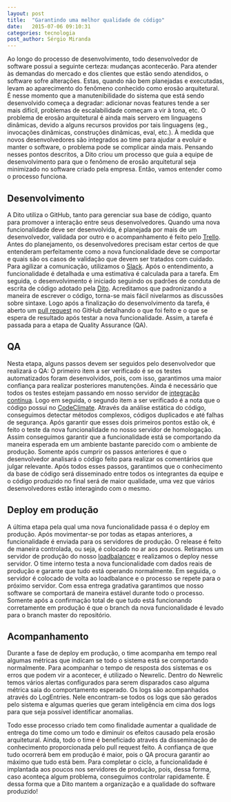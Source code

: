 ```yaml
---
layout: post
title:  "Garantindo uma melhor qualidade de código"
date:   2015-07-06 09:10:31
categories: tecnologia
post_author: Sérgio Miranda
---
```


Ao longo do processo de desenvolvimento, todo desenvolvedor de software possui a seguinte certeza: mudanças acontecerão. Para atender às demandas do mercado e dos clientes que estão sendo atendidos, o software sofre alterações. Estas, quando não bem planejadas e executadas, levam ao aparecimento do fenômeno conhecido como erosão arquitetural. É nesse momento que a manutenibilidade do sistema que está sendo desenvolvido começa a degradar: adicionar novas features tende a ser mais difícil, problemas de escalabilidade começam a vir à tona, etc. O problema de erosão arquitetural é ainda mais servero em linguagens dinâmicas, devido a alguns recursos providos por tais linguagens (eg., invocações dinâmicas, construções dinâmicas, eval, etc.). À medida que novos desenvolvedores são integrados ao time para ajudar a evoluir e manter o software, o problema pode se complicar ainda mais. Pensando nesses pontos descritos, a Dito criou um processo que guia a equipe de desenvolvimento para que o fenômeno de erosão arquitetural seja minimizado no software criado pela empresa. Então, vamos entender como o processo funciona.

Desenvolvimento
---------------

A Dito utiliza o GitHub, tanto para gerenciar sua base de código, quanto para promover a interação entre seus desenvolvedores. Quando uma nova funcionalidade deve ser desenvolvida, é planejada por mais de um desenvolvedor, validada por outro e o acompanhamento é feito pelo [Trello](https://trello.com/). Antes do planejamento, os desenvolvedores precisam estar certos de que entenderam perfeitamente como a nova funcionalidade deve se comportar e quais são os casos de validação que devem ser tratados com cuidado. Para agilizar a comunicação, utilizamos o [Slack](https://slack.com/). Após o entendimento, a funcionalidade é detalhada e uma estimativa é calculada para a tarefa. Em seguida, o desenvolvimento é iniciado seguindo os padrões de conduta de escrita de código adotado pela [Dito](https://github.com/bbatsov/ruby-style-guide). Acreditamos que padronizando a maneira de escrever o código, torna-se mais fácil nivelarmos as discussões sobre sintaxe. Logo após a finalização do desenvolvimento da tarefa, é aberto um [pull request](https://help.github.com/articles/creating-a-pull-request/) no GitHub detalhando o que foi feito e o que se espera de resultado após testar a nova funcionalidade. Assim, a tarefa é passada para a etapa de Quality Assurance (QA).

QA
--

Nesta etapa, alguns passos devem ser seguidos pelo desenvolvedor que realizará o QA: O primeiro item a ser verificado é se os testes automatizados foram desenvolvidos, pois, com isso, garantimos uma maior confiança para realizar posteriores manutenções. Ainda é necessário que todos os testes estejam passando em nosso servidor de [integração contínua](https://circleci.com/). Logo em seguida, o segundo item a ser verificado é a nota que o código possui no [CodeClimate](http://codeclimate.com/). Através da análise estática do código, conseguimos detectar métodos complexos, códigos duplicados e até falhas de segurança. Após garantir que esses dois primeiros pontos estão ok, é feito o teste da nova funcionalidade no nosso servidor de homologação. Assim conseguimos garantir que a funcionalidade está se comportando da maneira esperada em um ambiente bastante parecido com o ambiente de produção. Somente após cumprir os passos anteriores é que o desenvolvedor analisará o código feito para realizar os comentários que julgar relevante. Após todos esses passos, garantimos que o conhecimento da base de código será disseminado entre todos os integrantes da equipe e o código produzido no final será de maior qualidade, uma vez que vários desenvolvedores estão interagindo com o mesmo.

Deploy em produção
------------------

A última etapa pela qual uma nova funcionalidade passa é o deploy em produção. Após movimentar-se por todas as etapas anteriores, a funcionalidade é enviada para os servidores de produção. O release é feito de maneira controlada, ou seja, é colocado no ar aos poucos. Retiramos um servidor de produção do nosso [loadbalancer](https://en.wikipedia.org/wiki/Load_balancing_(computing)) e realizamos o deploy nesse servidor. O time interno testa a nova funcionalidade com dados reais de produção e garante que tudo está operando normalmente. Em seguida, o servidor é colocado de volta ao loadbalance e o processo se repete para o próximo servidor. Com essa entrega gradativa garantimos que nosso software se comportará de maneira estável durante todo o processo. Somente após a confirmação total de que tudo está funcionando corretamente em produção é que o branch da nova funcionalidade é levado para o branch master do repositório.

Acompanhamento
--------------

Durante a fase de deploy em produção, o time acompanha em tempo real algumas métricas que indicam se todo o sistema está se comportando normalmente. Para acompanhar o tempo de resposta dos sistemas e os erros que podem vir a acontecer, é utilizado o Newrelic. Dentro do Newrelic temos vários alertas configurados para serem disparados caso alguma métrica saia do comportamento esperado. Os logs são acompanhados através do LogEntries. Nele encontram-se todos os logs que são gerados pelo sistema e algumas queries que geram inteligência em cima dos logs para que seja possível identificar anomalias.

Todo esse processo criado tem como finalidade aumentar a qualidade de entrega do time como um todo e diminuir os efeitos causado pela erosão arquitetural. Ainda, todo o time é beneficiado através da disseminação de conhecimento proporcionada pelo pull request feito. A confiança de que tudo ocorrerá bem em produção é maior, pois o QA procura garantir ao máximo que tudo está bem. Para completar o ciclo, a funcionalidade é implantada aos poucos nos servidores de produção, pois, dessa forma, caso aconteça algum problema, conseguimos controlar rapidamente. É dessa forma que a Dito mantem a organização e a qualidade do software produzido!
